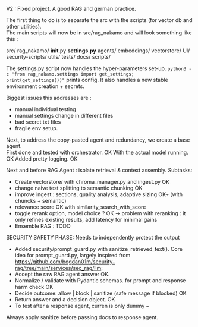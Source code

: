 V2 : Fixed project. A good RAG and german practice.  

The first thing to do is to separate the src with the scripts (for vector db and other utilities).  
The main scripts will now be in src/rag_nakamo and will look something like this : 
  
  src/
    rag_nakamo/
      __init__.py
      **settings.py**
      agents/
      embeddings/
      vectorstore/
      UI/
      security-scripts/
      utils/
      tests/
      docs/
  scripts/

The settings.py script now handles the hyper-parameters set-up. 
```python3 -c "from rag_nakamo.settings import get_settings; print(get_settings())"``` prints config.
It also handles a new stable environment creation + secrets.  

Biggest issues this addresses are :
 - manual individual testing
 - manual settings change in different files
 - bad secret txt files
 - fragile env setup.

Next, to address the copy-pasted agent and redundancy, we create a base agent.  
First done and tested with orchestrator. OK
With the actual model running. OK
Added pretty logging.  OK

Next and before RAG Agent : isolate retrieval & context assembly. Subtasks:
 - Create vectorstore/ with chroma_manager.py and ingest.py OK
 - change naive test splitting to semantic chunking OK
 - improve ingest : sections, quality analysis, adaptive sizing OK~ (with chuncks + semantic)
 - relevance score OK with similarity_search_with_score
 - toggle rerank option, model choice ? OK
-> problem with reranking : it only refines existing results, add latency for minimal gains
 - Ensemble RAG : TODO

SECURITY SAFETY PHASE: 
Needs to independently protect the output
 - Added security/prompt_guard.py with sanitize_retrieved_text().
Core idea for prompt_guard.py, largely inspired from https://github.com/bogdan01m/security-rag/tree/main/services/sec_rag/llm:
 - Accept the raw RAG agent answer OK.
 - Normalize / validate with Pydantic schemas. for prompt and response harm check OK
 - Decide outcome: allow | block | sanitize (safe message if blocked) OK
 - Return answer and a decision object. OK 
 - To test after a response agent, curren is only dummy ~

Always apply sanitize before passing docs to response agent.

